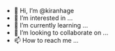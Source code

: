 - 👋 Hi, I’m @kiranhage
- 👀 I’m interested in ...
- 🌱 I’m currently learning ...
- 💞️ I’m looking to collaborate on ...
- 📫 How to reach me ...

<!---
kiranhage/kiranhage is a ✨ special ✨ repository because its `README.md` (this file) appears on your GitHub profile.
You can click the Preview link to take a look at your changes.
--->
